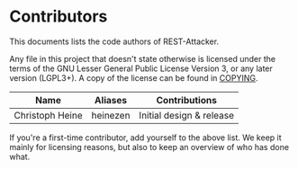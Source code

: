 # Contributors

This documents lists the code authors of REST-Attacker.

Any file in this project that doesn't state otherwise is licensed under the terms of the GNU Lesser General Public License Version 3, or any later version (LGPL3+). A copy of the license can be found in [COPYING](/COPYING).

Name                | Aliases               | Contributions
--------------------|-----------------------|-------------------------
Christoph Heine     | heinezen              | Initial design & release

If you're a first-time contributor, add yourself to the above list. We keep it mainly for licensing reasons, but also to keep
an overview of who has done what.
